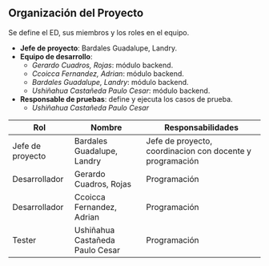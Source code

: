 ## Organización del Proyecto
Se define el ED, sus miembros y los roles en el equipo.

- **Jefe de proyecto**: Bardales Guadalupe, Landry.
- **Equipo de desarrollo**:
  - *Gerardo Cuadros, Rojas*: módulo backend.
  - *Ccoicca Fernandez, Adrian*: módulo backend.
  - *Bardales Guadalupe, Landry*: módulo backend.
  - *Ushiñahua Castañeda Paulo Cesar*: módulo backend.
- **Responsable de pruebas**: define y ejecuta los casos de prueba.
  - *Ushiñahua Castañeda Paulo Cesar*

| Rol | Nombre | Responsabilidades |
|-----|--------|-------------------|
| Jefe de proyecto  | Bardales Guadalupe, Landry | Jefe de proyecto, coordinacion con docente y programación  |
| Desarrollador | Gerardo Cuadros, Rojas | Programación |
| Desarrollador | Ccoicca Fernandez, Adrian | Programación |
| Tester | Ushiñahua Castañeda Paulo Cesar | Programación |

